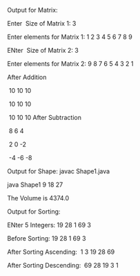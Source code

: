 Output for Matrix:

Enter  Size of Matrix 1: 3

Enter elements for Matrix 1: 1 2 3 4 5 6 7 8 9

ENter  Size of Matrix 2: 3

Enter elements for Matrix 2: 9 8 7 6 5 4 3 2 1

After Addition

 10 10 10
 
 10 10 10
 
 10 10 10
After Subtraction

 8 6 4
 
 2 0 -2
 
 -4 -6 -8
 
 Output for Shape:
 javac Shape1.java
 
 java Shape1 9 18 27
 
The Volume is 4374.0

Output for Sorting:

ENter 5 Integers:  19 28 1 69 3

Before Sorting:    19 28 1 69 3

After Sorting Ascending:  1 3 19 28 69

After Sorting Descending:  69 28 19 3 1
